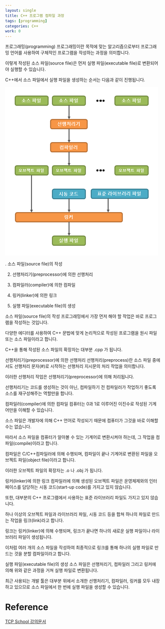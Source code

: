 ```yaml
---
layout: single
title: C++ 프로그램 컴파일 과정
tags: [programming]
categories: C++
work: 0
---
```

프로그래밍(programming)
프로그래밍이란 목적에 맞는 알고리즘으로부터 프로그래밍 언어를 사용하여 구체적인 프로그램을 작성하는 과정을 의미합니다.

이렇게 작성된 소스 파일(source file)은 먼저 실행 파일(executable file)로 변환되어야 실행할 수 있습니다.

 

C++에서 소스 파일에서 실행 파일을 생성하는 순서는 다음과 같이 진행됩니다.

![img.png](img.png)


. 소스 파일(source file)의 작성

2. 선행처리기(preprocessor)에 의한 선행처리

3. 컴파일러(compiler)에 의한 컴파일

4. 링커(linker)에 의한 링크

5. 실행 파일(executable file)의 생성

소스 파일(source file)의 작성
프로그래밍에서 가장 먼저 해야 할 작업은 바로 프로그램을 작성하는 것입니다.

다양한 에디터를 사용하여 C++ 문법에 맞게 논리적으로 작성된 프로그램을 원시 파일 또는 소스 파일이라고 합니다.

C++을 통해 작성된 소스 파일의 확장자는 대부분 .cpp 가 됩니다.

선행처리기(preprocessor)에 의한 선행처리
선행처리(preprocess)란 소스 파일 중에서도 선행처리 문자(#)로 시작하는 선행처리 지시문의 처리 작업을 의미합니다.

이러한 선행처리 작업은 선행처리기(preprocessor)에 의해 처리됩니다.

선행처리기는 코드를 생성하는 것이 아닌, 컴파일하기 전 컴파일러가 작업하기 좋도록 소스를 재구성해주는 역할만을 합니다.

컴파일러(compiler)에 의한 컴파일
컴퓨터는 0과 1로 이루어진 이진수로 작성된 기계어만을 이해할 수 있습니다.

소스 파일은 개발자에 의해 C++ 언어로 작성되기 때문에 컴퓨터가 그것을 바로 이해할 수는 없습니다.

따라서 소스 파일을 컴퓨터가 알아볼 수 있는 기계어로 변환시켜야 하는데, 그 작업을 컴파일(compile)이라고 합니다.

 

컴파일은 C/C++컴파일러에 의해 수행되며, 컴파일이 끝나 기계어로 변환된 파일을 오브젝트 파일(object file)이라고 합니다.

이러한 오브젝트 파일의 확장자는 .o 나 .obj 가 됩니다.

링커(linker)에 의한 링크
컴파일러에 의해 생성된 오브젝트 파일은 운영체제와의 인터페이스를 담당하는 시동 코드(start-up code)를 가지고 있지 않습니다.

또한, 대부분의 C++ 프로그램에서 사용하는 표준 라이브러리 파일도 가지고 있지 않습니다.

하나 이상의 오브젝트 파일과 라이브러리 파일, 시동 코드 등을 합쳐 하나의 파일로 만드는 작업을 링크(link)라고 합니다.

 

링크는 링커(linker)에 의해 수행되며, 링크가 끝나면 하나의 새로운 실행 파일이나 라이브러리 파일이 생성됩니다.

이처럼 여러 개의 소스 파일을 작성하여 최종적으로 링크를 통해 하나의 실행 파일로 만드는 것을 분할 컴파일이라고 합니다.

실행 파일(executable file)의 생성
소스 파일은 선행처리기, 컴파일러 그리고 링커에 의해 위와 같은 과정을 거쳐 실행 파일로 변환됩니다.

최근 사용되는 개발 툴은 대부분 위에서 소개한 선행처리기, 컴파일러, 링커를 모두 내장하고 있으므로 소스 파일에서 한 번에 실행 파일을 생성할 수 있습니다.
# Reference 

[TCP School 강의문서](http://www.tcpschool.com/cpp/cpp_intro_programming)  
